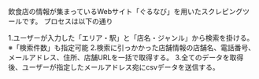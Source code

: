 飲食店の情報が集まっているWebサイト「ぐるなび」を用いたスクレピングツールです。
プロセスは以下の通り

1.ユーザーが入力した「エリア・駅」と「店名・ジャンル」から検索を掛ける。
※「検索件数」も指定可能
2.検索に引っかかった店舗情報の店舗名、電話番号、メールアドレス、住所、店舗URLを一括で取得する。
3.全てのデータを取得後、ユーザーが指定したメールアドレス宛にcsvデータを送信する。
